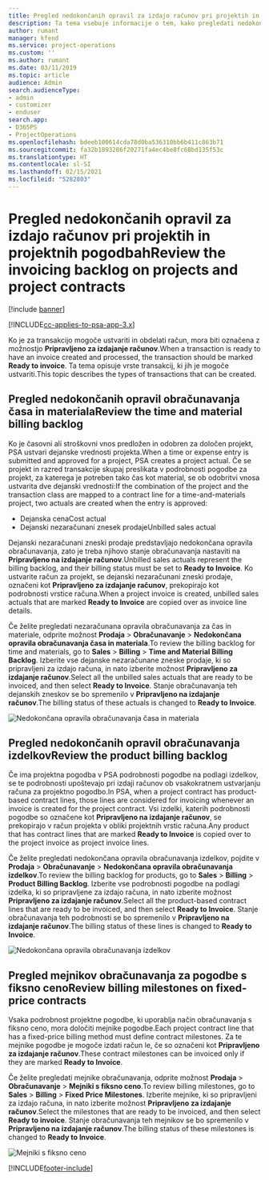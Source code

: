 ```yaml
---
title: Pregled nedokončanih opravil za izdajo računov pri projektih in projektnih pogodbah
description: Ta tema vsebuje informacije o tem, kako pregledati nedokončana opravila za čas, stroške in izdelke in kako jih označiti kot pripravljene za izdajo računa.
author: rumant
manager: kfend
ms.service: project-operations
ms.custom: ''
ms.author: rumant
ms.date: 03/11/2019
ms.topic: article
audience: Admin
search.audienceType:
- admin
- customizer
- enduser
search.app:
- D365PS
- ProjectOperations
ms.openlocfilehash: bdeeb100614cda78d0ba536310bb6b411c863b71
ms.sourcegitcommit: fa32b1893286f20271fa4ec4be8fc68bd135f53c
ms.translationtype: HT
ms.contentlocale: sl-SI
ms.lasthandoff: 02/15/2021
ms.locfileid: "5282803"
---
```

# <a name="review-the-invoicing-backlog-on-projects-and-project-contracts"></a><span data-ttu-id="63a4c-103">Pregled nedokončanih opravil za izdajo računov pri projektih in projektnih pogodbah</span><span class="sxs-lookup"><span data-stu-id="63a4c-103">Review the invoicing backlog on projects and project contracts</span></span>

[!include [banner](../includes/psa-now-project-operations.md)]

[!INCLUDE[cc-applies-to-psa-app-3.x](../includes/cc-applies-to-psa-app-3x.md)]

<span data-ttu-id="63a4c-104">Ko je za transakcijo mogoče ustvariti in obdelati račun, mora biti označena z možnostjo **Pripravljeno za izdajanje računov**.</span><span class="sxs-lookup"><span data-stu-id="63a4c-104">When a transaction is ready to have an invoice created and processed, the transaction should be marked **Ready to invoice**.</span></span> <span data-ttu-id="63a4c-105">Ta tema opisuje vrste transakcij, ki jih je mogoče ustvariti.</span><span class="sxs-lookup"><span data-stu-id="63a4c-105">This topic describes the types of transactions that can be created.</span></span>

## <a name="review-the-time-and-material-billing-backlog"></a><span data-ttu-id="63a4c-106">Pregled nedokončanih opravil obračunavanja časa in materiala</span><span class="sxs-lookup"><span data-stu-id="63a4c-106">Review the time and material billing backlog</span></span>

<span data-ttu-id="63a4c-107">Ko je časovni ali stroškovni vnos predložen in odobren za določen projekt, PSA ustvari dejanske vrednosti projekta.</span><span class="sxs-lookup"><span data-stu-id="63a4c-107">When a time or expense entry is submitted and approved for a project, PSA creates a project actual.</span></span> <span data-ttu-id="63a4c-108">Če se projekt in razred transakcije skupaj preslikata v podrobnosti pogodbe za projekt, za katerega je potreben tako čas kot material, se ob odobritvi vnosa ustvarita dve dejanski vrednosti:</span><span class="sxs-lookup"><span data-stu-id="63a4c-108">If the combination of the project and the transaction class are mapped to a contract line for a time-and-materials project, two actuals are created when the entry is approved:</span></span>

- <span data-ttu-id="63a4c-109">Dejanska cena</span><span class="sxs-lookup"><span data-stu-id="63a4c-109">Cost actual</span></span> 
- <span data-ttu-id="63a4c-110">Dejanski nezaračunani znesek prodaje</span><span class="sxs-lookup"><span data-stu-id="63a4c-110">Unbilled sales actual</span></span>

<span data-ttu-id="63a4c-111">Dejanski nezaračunani zneski prodaje predstavljajo nedokončana opravila obračunavanja, zato je treba njihovo stanje obračunavanja nastaviti na **Pripravljeno na izdajanje računov**.</span><span class="sxs-lookup"><span data-stu-id="63a4c-111">Unbilled sales actuals represent the billing backlog, and their billing status must be set to **Ready to Invoice**.</span></span> <span data-ttu-id="63a4c-112">Ko ustvarite račun za projekt, se dejanski nezaračunani zneski prodaje, označeni kot **Pripravljeno za izdajanje računov**, prekopirajo kot podrobnosti vrstice računa.</span><span class="sxs-lookup"><span data-stu-id="63a4c-112">When a project invoice is created, unbilled sales actuals that are marked **Ready to Invoice** are copied over as invoice line details.</span></span>

<span data-ttu-id="63a4c-113">Če želite pregledati nezaračunana opravila obračunavanja za čas in materiale, odprite možnost **Prodaja** \> **Obračunavanje** \> **Nedokončana opravila obračunavanja časa in materiala**.</span><span class="sxs-lookup"><span data-stu-id="63a4c-113">To review the billing backlog for time and materials, go to **Sales** \> **Billing** \> **Time and Material Billing Backlog**.</span></span> <span data-ttu-id="63a4c-114">Izberite vse dejanske nezaračunane zneske prodaje, ki so pripravljeni za izdajo računa, in nato izberite možnost **Pripravljeno za izdajanje računov**.</span><span class="sxs-lookup"><span data-stu-id="63a4c-114">Select all the unbilled sales actuals that are ready to be invoiced, and then select **Ready to Invoice**.</span></span> <span data-ttu-id="63a4c-115">Stanje obračunavanja teh dejanskih zneskov se bo spremenilo v **Pripravljeno na izdajanje računov**.</span><span class="sxs-lookup"><span data-stu-id="63a4c-115">The billing status of these actuals is changed to **Ready to Invoice**.</span></span>

![Nedokončana opravila obračunavanja časa in materiala](media/TMBacklog.png)

## <a name="review-the-product-billing-backlog"></a><span data-ttu-id="63a4c-117">Pregled nedokončanih opravil obračunavanja izdelkov</span><span class="sxs-lookup"><span data-stu-id="63a4c-117">Review the product billing backlog</span></span>

<span data-ttu-id="63a4c-118">Če ima projektna pogodba v PSA podrobnosti pogodbe na podlagi izdelkov, se te podrobnosti upoštevajo pri izdaji računov ob vsakokratnem ustvarjanju računa za projektno pogodbo.</span><span class="sxs-lookup"><span data-stu-id="63a4c-118">In PSA, when a project contract has product-based contract lines, those lines are considered for invoicing whenever an invoice is created for the project contract.</span></span> <span data-ttu-id="63a4c-119">Vsi izdelki, katerih podrobnosti pogodbe so označene kot **Pripravljeno na izdajanje računov**, se prekopirajo v račun projekta v obliki projektnih vrstic računa.</span><span class="sxs-lookup"><span data-stu-id="63a4c-119">Any product that has contract lines that are marked **Ready to Invoice** is copied over to the project invoice as project invoice lines.</span></span>

<span data-ttu-id="63a4c-120">Če želite pregledati nedokončana opravila obračunavanja izdelkov, pojdite v **Prodaja** \> **Obračunavanje** \> **Nedokončana opravila obračunavanja izdelkov**.</span><span class="sxs-lookup"><span data-stu-id="63a4c-120">To review the billing backlog for products, go to **Sales** \> **Billing** \> **Product Billing Backlog**.</span></span> <span data-ttu-id="63a4c-121">Izberite vse podrobnosti pogodbe na podlagi izdelka, ki so pripravljene za izdajo računa, in nato izberite možnost **Pripravljeno za izdajanje računov**.</span><span class="sxs-lookup"><span data-stu-id="63a4c-121">Select all the product-based contract lines that are ready to be invoiced, and then select **Ready to Invoice**.</span></span> <span data-ttu-id="63a4c-122">Stanje obračunavanja teh podrobnosti se bo spremenilo v **Pripravljeno na izdajanje računov**.</span><span class="sxs-lookup"><span data-stu-id="63a4c-122">The billing status of these lines is changed to **Ready to Invoice**.</span></span>

![Nedokončana opravila obračunavanja izdelkov](media/ProductBacklog.png)

## <a name="review-billing-milestones-on-fixed-price-contracts"></a><span data-ttu-id="63a4c-124">Pregled mejnikov obračunavanja za pogodbe s fiksno ceno</span><span class="sxs-lookup"><span data-stu-id="63a4c-124">Review billing milestones on fixed-price contracts</span></span>

<span data-ttu-id="63a4c-125">Vsaka podrobnost projektne pogodbe, ki uporablja način obračunavanja s fiksno ceno, mora določiti mejnike pogodbe.</span><span class="sxs-lookup"><span data-stu-id="63a4c-125">Each project contract line that has a fixed-price billing method must define contract milestones.</span></span> <span data-ttu-id="63a4c-126">Za te mejnike pogodbe je mogoče izdati račun le, če so označeni kot **Pripravljeno za izdajanje računov**.</span><span class="sxs-lookup"><span data-stu-id="63a4c-126">These contract milestones can be invoiced only if they are marked **Ready to Invoice**.</span></span> 

<span data-ttu-id="63a4c-127">Če želite pregledati mejnike obračunavanja, odprite možnost **Prodaja** \> **Obračunavanje** \> **Mejniki s fiksno ceno**.</span><span class="sxs-lookup"><span data-stu-id="63a4c-127">To review billing milestones, go to **Sales** \> **Billing** \> **Fixed Price Milestones**.</span></span> <span data-ttu-id="63a4c-128">Izberite mejnike, ki so pripravljeni za izdajo računa, in nato izberite možnost **Pripravljeno za izdajanje računov**.</span><span class="sxs-lookup"><span data-stu-id="63a4c-128">Select the milestones that are ready to be invoiced, and then select **Ready to invoice**.</span></span> <span data-ttu-id="63a4c-129">Stanje obračunavanja teh mejnikov se bo spremenilo v **Pripravljeno na izdajanje računov**.</span><span class="sxs-lookup"><span data-stu-id="63a4c-129">The billing status of these milestones is changed to **Ready to Invoice**.</span></span>

![Mejniki s fiksno ceno](media/FPBacklog.png)


[!INCLUDE[footer-include](../includes/footer-banner.md)]